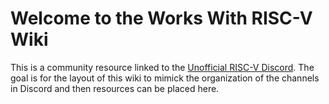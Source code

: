 # Welcome to the Works With RISC-V Wiki

This is a community resource linked to the [Unofficial RISC-V Discord](https://discord.gg/CTdTs5RUMe). The goal is for the layout of this wiki to mimick the organization of the channels in Discord and then resources can be placed here.
